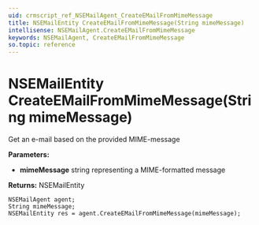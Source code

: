 ```yaml
---
uid: crmscript_ref_NSEMailAgent_CreateEMailFromMimeMessage
title: NSEMailEntity CreateEMailFromMimeMessage(String mimeMessage)
intellisense: NSEMailAgent.CreateEMailFromMimeMessage
keywords: NSEMailAgent, CreateEMailFromMimeMessage
so.topic: reference
---
```


# NSEMailEntity CreateEMailFromMimeMessage(String mimeMessage)

Get an e-mail based on the provided MIME-message

**Parameters:**
 - **mimeMessage** string representing a MIME-formatted message

**Returns:** NSEMailEntity

```crmscript
NSEMailAgent agent;
String mimeMessage;
NSEMailEntity res = agent.CreateEMailFromMimeMessage(mimeMessage);
```

